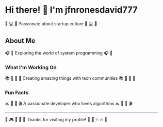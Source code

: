 # Hi there! 👋 I'm jfnronesdavid777

🎳 💻 🎽 Passionate about startup culture 🎳 💻 🎽

## About Me
🎧 🎯 Exploring the world of system programming 🎧 🎯

### What I'm Working On
📚 🎾 🛶 🎱 Creating amazing things with tech communities 📚 🎾 🛶 🎱

### Fun Facts
🏊 🎯 🎪 🎬 A passionate developer who loves algorithms 🏊 🎯 🎪 🎬

---
🎱 🎮 🚴 🏓 🎨 Thanks for visiting my profile! 🏑 🎱 ✨ 🔥 🥋
